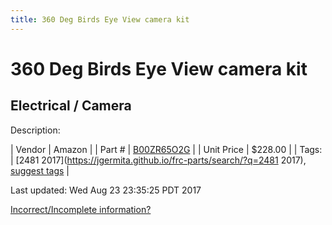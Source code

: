 ```yaml
---
title: 360 Deg Birds Eye View camera kit
---
```


# 360 Deg Birds Eye View camera kit
## Electrical / Camera
Description: 	 

| Vendor | Amazon | 
| Part # | [B00ZR65O2G](https://www.amazon.com/Weivision-Universal-Degree-System-Panoramic/dp/B00ZR65O2G/ref=sr_1_2?ie=UTF8&qid=1502467610&sr=8-2&keywords=bird+eye+camera) | 
| Unit Price | $228.00 | 
| Tags: | [2481 2017](https://jgermita.github.io/frc-parts/search/?q=2481 2017), [suggest tags](https://docs.google.com/forms/d/e/1FAIpQLSeWyY8v3RgOty-MyWmh9U0iivNYN_molChYyS-0U-o-kOAv_g/viewform) | 

Last updated: Wed Aug 23 23:35:25 PDT 2017

 [Incorrect/Incomplete information?](https://docs.google.com/forms/d/e/1FAIpQLSeWyY8v3RgOty-MyWmh9U0iivNYN_molChYyS-0U-o-kOAv_g/viewform)